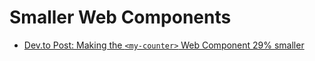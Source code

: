 # Smaller Web Components

* [Dev.to Post: Making the ``<my-counter>`` Web Component 29% smaller](https://dev.to/dannyengelman/making-a-web-component-29-smaller-jmi)
